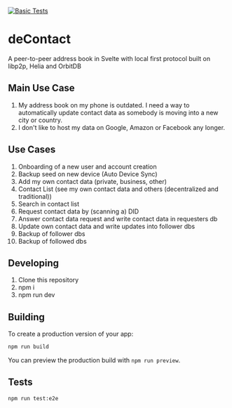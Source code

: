 [![Basic Tests](https://github.com/silkroadnomad/deContact/actions/workflows/main.yml/badge.svg)](https://github.com/silkroadnomad/deContact/actions/workflows/main.yml)

# deContact
A peer-to-peer address book in Svelte with local first protocol built on libp2p, Helia and OrbitDB

## Main Use Case
1. My address book on my phone is outdated. I need a way to automatically update contact data as somebody is moving into a new city or country.
2. I don't like to host my data on Google, Amazon or Facebook any longer. 

## Use Cases
1. Onboarding of a new user and account creation
2. Backup seed on new device (Auto Device Sync)
3. Add my own contact data (private, business, other)
4. Contact List (see my own contact data and others (decentralized and traditional))
5. Search in contact list
6. Request contact data by (scanning a) DID
7. Answer contact data request and write contact data in requesters db
8. Update own contact data and write updates into follower dbs
9. Backup of follower dbs
10. Backup of followed dbs

## Developing
1. Clone this repository
2. npm i 
3. npm run dev

## Building

To create a production version of your app:

```bash
npm run build
```

You can preview the production build with `npm run preview`.


## Tests
```bash
npm run test:e2e
```
